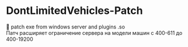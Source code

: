 # DontLimitedVehicles-Patch
🔖 patch exe from windows server and plugins .so  
  Патч расширяет ограничение сервера на модели машин с 400-611 до 400-19200
